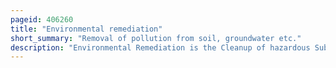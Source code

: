 ```yaml
---
pageid: 406260
title: "Environmental remediation"
short_summary: "Removal of pollution from soil, groundwater etc."
description: "Environmental Remediation is the Cleanup of hazardous Substances dealing with the Removal Treatment and Containment of Pollution or Contaminants from environmental Media such as Soil Groundwater Sediments. Remediation may be required by Regulations before the Development of Land Revitalization Projects. Developers who agree to voluntary Cleanup may be offered Incentives under State or municipal Programs like the Brownfield Cleanup Program in new York State. If Remediation is done by Removal the Waste Materials are simply transported off-site for Disposal in another Location. The Waste Material can also be contained by physical Barriers such as Slurry Walls. The Use of Slurry Walls in the Construction Industry is well established. In Field Tests the Application of Pressure grouting used to mitigate Soil Liquefaction Risks in san Francisco and other Earthquake Zones has achieved mixed Results to create Barriers and site-specific Results depend upon many variable Conditions that can greatly impact."
---
```

